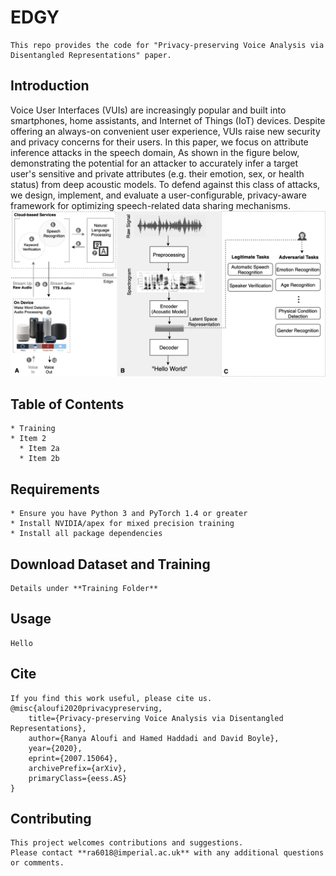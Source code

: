 # EDGY
```
This repo provides the code for "Privacy-preserving Voice Analysis via Disentangled Representations" paper.
```
## Introduction
Voice User Interfaces (VUIs) are increasingly popular and built into smartphones, home assistants, and Internet of Things (IoT) devices. Despite offering an always-on convenient user experience, VUIs raise new security and privacy concerns for their users. 
In this paper, we focus on attribute inference attacks in the speech domain, As shown in the figure below, demonstrating the potential for an attacker to accurately infer a target user's sensitive and private attributes (e.g. their emotion, sex, or health status) from deep acoustic models. To defend against this class of attacks, we design, implement, and evaluate a user-configurable, privacy-aware framework for optimizing speech-related data sharing mechanisms.
![GitHub Logo](/images/Potential_Attacks.png)


## Table of Contents
```
* Training
* Item 2
  * Item 2a
  * Item 2b
```

## Requirements
```
* Ensure you have Python 3 and PyTorch 1.4 or greater
* Install NVIDIA/apex for mixed precision training 
* Install all package dependencies 
```

## Download Dataset and Training
```
Details under **Training Folder**
```

## Usage
```
Hello
```

## Cite
```
If you find this work useful, please cite us.
@misc{aloufi2020privacypreserving,
    title={Privacy-preserving Voice Analysis via Disentangled Representations},
    author={Ranya Aloufi and Hamed Haddadi and David Boyle},
    year={2020},
    eprint={2007.15064},
    archivePrefix={arXiv},
    primaryClass={eess.AS}
}
```

## Contributing
```
This project welcomes contributions and suggestions. 
Please contact **ra6018@imperial.ac.uk** with any additional questions or comments.
```


